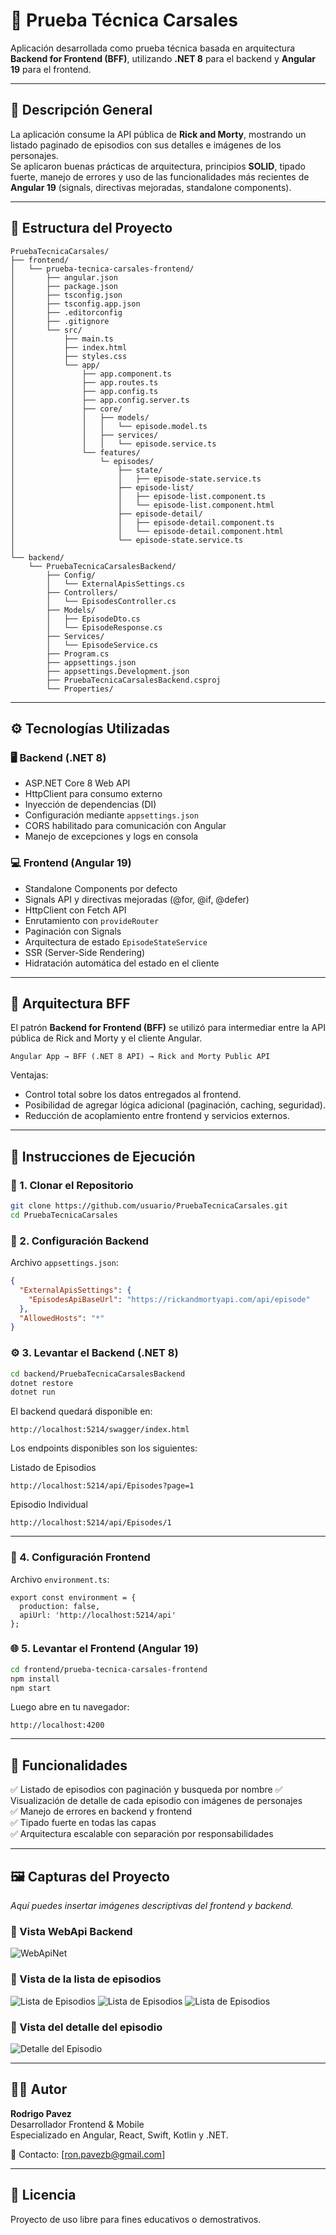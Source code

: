 
# 🚀 Prueba Técnica Carsales

Aplicación desarrollada como prueba técnica basada en arquitectura **Backend for Frontend (BFF)**, utilizando **.NET 8** para el backend y **Angular 19** para el frontend.

---

## 📘 Descripción General

La aplicación consume la API pública de **Rick and Morty**, mostrando un listado paginado de episodios con sus detalles e imágenes de los personajes.  
Se aplicaron buenas prácticas de arquitectura, principios **SOLID**, tipado fuerte, manejo de errores y uso de las funcionalidades más recientes de **Angular 19** (signals, directivas mejoradas, standalone components).

---

## 🧱 Estructura del Proyecto

```
PruebaTecnicaCarsales/
├── frontend/
│   └── prueba-tecnica-carsales-frontend/
│       ├── angular.json
│       ├── package.json
│       ├── tsconfig.json
│       ├── tsconfig.app.json
│       ├── .editorconfig
│       ├── .gitignore
│       └── src/
│           ├── main.ts
│           ├── index.html
│           ├── styles.css
│           └── app/
│               ├── app.component.ts
│               ├── app.routes.ts
│               ├── app.config.ts
│               ├── app.config.server.ts
│               ├── core/
│               │   ├── models/
│               │   │   └── episode.model.ts
│               │   ├── services/
│               │   │   └── episode.service.ts
│               └── features/
│                   └─ episodes/
│                       ├── state/
│                       │   ├── episode-state.service.ts  
│                       ├── episode-list/
│                       │   ├── episode-list.component.ts
│                       │   └── episode-list.component.html
│                       ├── episode-detail/
│                       │   ├── episode-detail.component.ts
│                       │   └── episode-detail.component.html
│                       └── episode-state.service.ts
│
└── backend/
    └── PruebaTecnicaCarsalesBackend/
        ├── Config/
        │   └── ExternalApisSettings.cs
        ├── Controllers/
        │   └── EpisodesController.cs
        ├── Models/
        │   ├── EpisodeDto.cs
        │   └── EpisodeResponse.cs
        ├── Services/
        │   └── EpisodeService.cs
        ├── Program.cs
        ├── appsettings.json
        ├── appsettings.Development.json
        ├── PruebaTecnicaCarsalesBackend.csproj
        └── Properties/
```

---

## ⚙️ Tecnologías Utilizadas

### 🖥️ Backend (.NET 8)
- ASP.NET Core 8 Web API
- HttpClient para consumo externo
- Inyección de dependencias (DI)
- Configuración mediante `appsettings.json`
- CORS habilitado para comunicación con Angular
- Manejo de excepciones y logs en consola

### 💻 Frontend (Angular 19)
- Standalone Components por defecto
- Signals API y directivas mejoradas (@for, @if, @defer)
- HttpClient con Fetch API
- Enrutamiento con `provideRouter`
- Paginación con Signals
- Arquitectura de estado `EpisodeStateService`
- SSR (Server-Side Rendering)
- Hidratación automática del estado en el cliente

---

## 🧠 Arquitectura BFF

El patrón **Backend for Frontend (BFF)** se utilizó para intermediar entre la API pública de Rick and Morty y el cliente Angular.

```
Angular App → BFF (.NET 8 API) → Rick and Morty Public API
```

Ventajas:
- Control total sobre los datos entregados al frontend.
- Posibilidad de agregar lógica adicional (paginación, caching, seguridad).
- Reducción de acoplamiento entre frontend y servicios externos.

---

## 🚀 Instrucciones de Ejecución

### 🧩 1. Clonar el Repositorio

```bash
git clone https://github.com/usuario/PruebaTecnicaCarsales.git
cd PruebaTecnicaCarsales
```

### 🧠 2. Configuración Backend

Archivo `appsettings.json`:

```json
{
  "ExternalApisSettings": {
    "EpisodesApiBaseUrl": "https://rickandmortyapi.com/api/episode"
  },
  "AllowedHosts": "*"
}
```

### ⚙️ 3. Levantar el Backend (.NET 8)

```bash
cd backend/PruebaTecnicaCarsalesBackend
dotnet restore
dotnet run
```

El backend quedará disponible en:
```
http://localhost:5214/swagger/index.html
```

Los endpoints disponibles son los siguientes:

Listado de Episodios
```
http://localhost:5214/api/Episodes?page=1
```

Episodio Individual

```
http://localhost:5214/api/Episodes/1
```

---

### 🧠 4. Configuración Frontend

Archivo `environment.ts`:

```
export const environment = {
  production: false,
  apiUrl: 'http://localhost:5214/api' 
};
```


### 🌐 5. Levantar el Frontend (Angular 19)

```bash
cd frontend/prueba-tecnica-carsales-frontend
npm install
npm start
```

Luego abre en tu navegador:
```
http://localhost:4200
```

---

## 🧾 Funcionalidades

✅ Listado de episodios con paginación y busqueda por nombre
✅ Visualización de detalle de cada episodio con imágenes de personajes  
✅ Manejo de errores en backend y frontend  
✅ Tipado fuerte en todas las capas  
✅ Arquitectura escalable con separación por responsabilidades  

---

## 🖼️ Capturas del Proyecto

_Aquí puedes insertar imágenes descriptivas del frontend y backend._

### 📸 Vista WebApi Backend
![WebApiNet](./frontend/prueba-tecnica-carsales-frontend/assets/backend.png)

### 📸 Vista de la lista de episodios
![Lista de Episodios](./frontend/prueba-tecnica-carsales-frontend/assets/frontend1.png)
![Lista de Episodios](./frontend/prueba-tecnica-carsales-frontend/assets/frontend2.png)
![Lista de Episodios](./frontend/prueba-tecnica-carsales-frontend/assets/frontend3.png)

### 📸 Vista del detalle del episodio
![Detalle del Episodio](./frontend/prueba-tecnica-carsales-frontend/assets/frontend4.png)

---

## 🧑‍💻 Autor

**Rodrigo Pavez**  
Desarrollador Frontend & Mobile  
Especializado en Angular, React, Swift, Kotlin y .NET.

📧 Contacto: [ron.pavezb@gmail.com]

---

## 🏁 Licencia

Proyecto de uso libre para fines educativos o demostrativos.
